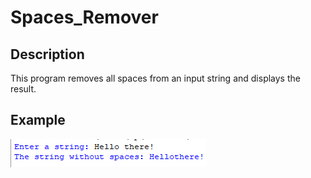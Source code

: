 # Spaces_Remover
## Description
This program removes all spaces from an input string and displays the result.
## Example
<img src="example.png">
